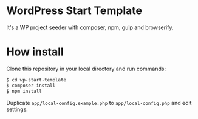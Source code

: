 # WordPress Start Template
It's a WP project seeder with composer, npm, gulp and browserify.

# How install
Clone this repository in your local directory and run commands:
```sh
$ cd wp-start-template
$ composer install
$ npm install
```
Duplicate `app/local-config.example.php` to `app/local-config.php` and edit settings.